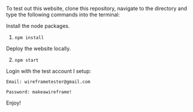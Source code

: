 To test out this website, clone this repository, navigate to the directory and type the following commands into the terminal:


Install the node packages.

1. `npm install`

Deploy the website locally.

2. `npm start`


Login with the test account I setup:
```
Email: wireframetester@gmail.com

Password: makeawireframe!
```

Enjoy!
